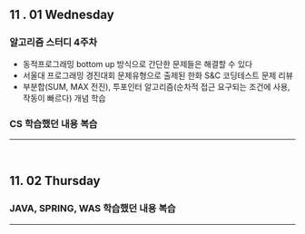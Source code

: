 
## 11 . 01 Wednesday

### 알고리즘 스터디 4주차

+ 동적프로그래밍 bottom up 방식으로 간단한 문제들은 해결할 수 있다
+ 서울대 프로그래밍 경진대회 문제유형으로 출제된 한화 S&C 코딩테스트 문제 리뷰
+ 부분합(SUM, MAX 전진), 투포인터 알고리즘(순차적 접근 요구되는 조건에 사용, 작동이 빠르다) 개념 학습

### CS 학습했던 내용 복습

---
<br>

## 11. 02 Thursday

### JAVA, SPRING, WAS 학습했던 내용 복습

---
<br>